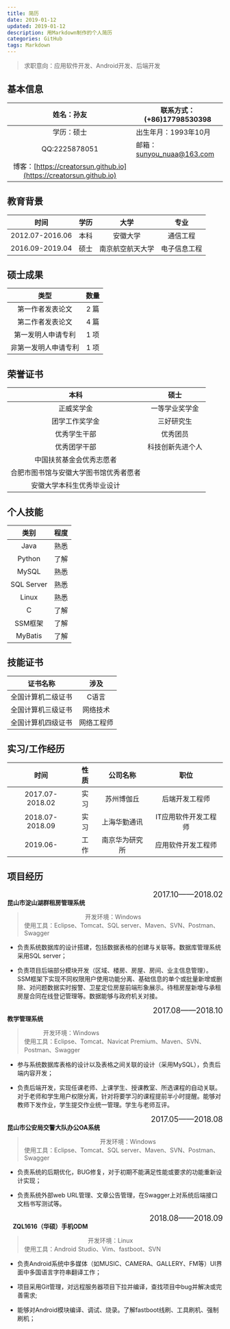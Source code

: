 ```yaml
---
title: 简历
date: 2019-01-12
updated: 2019-01-12
description: 用Markdown制作的个人简历
categories: GitHub
tags: Markdown
---
```




> 求职意向：应用软件开发、Android开发、后端开发



## 基本信息

|                          姓名：孙友                          | 联系方式：(+86)17798530398                                |
| :----------------------------------------------------------: | --------------------------------------------------------- |
|                          学历：硕士                          | 出生年月：1993年10月                                      |
|                        QQ:2225878051                         | 邮箱：[sunyou_nuaa@163.com](https://creatorsun.github.io) |
| 博客：[https://creatorsun.github.io](https://creatorsun.github.io) |                                                           |



## 教育背景

|      时间       | 学历 |       大学       |     专业     |
| :-------------: | :--: | :--------------: | :----------: |
| 2012.07-2016.06 | 本科 |     安徽大学     |   通信工程   |
| 2016.09-2019.04 | 硕士 | 南京航空航天大学 | 电子信息工程 |



## 硕士成果

|         类型         | 数量 |
| :------------------: | :--: |
|   第一作者发表论文   | 2 篇 |
|   第二作者发表论文   | 4 篇 |
|  第一发明人申请专利  | 1 项 |
| 非第一发明人申请专利 | 1 项 |



## 荣誉证书

|                  本科                  |       硕士       |
| :------------------------------------: | :--------------: |
|               正威奖学金               |  一等学业奖学金  |
|             团学工作奖学金             |    三好研究生    |
|              优秀学生干部              |     优秀团员     |
|              优秀团学干部              | 科技创新先进个人 |
|        中国扶贫基金会优秀志愿者        |                  |
| 合肥市图书馆与安徽大学图书馆优秀者愿者 |                  |
|       安徽大学本科生优秀毕业设计       |                  |



## 个人技能

|    类别    | 程度 |
| :--------: | :--: |
|    Java    | 熟悉 |
|   Python   | 了解 |
|   MySQL    | 熟悉 |
| SQL Server | 熟悉 |
|   Linux    | 熟悉 |
|     C      | 了解 |
|  SSM框架   | 了解 |
|  MyBatis   | 了解 |



## 技能证书

|      证书名称      |    涉及    |
| :----------------: | :--------: |
| 全国计算机二级证书 |   C语言    |
| 全国计算机三级证书 |  网络技术  |
| 全国计算机四级证书 | 网络工程师 |



## 实习/工作经历

|      时间       | 性质 |    公司名称    |         职位         |
| :-------------: | :--: | :------------: | :------------------: |
| 2017.07-2018.02 | 实习 |   苏州博伽丘   |    后端开发工程师    |
| 2018.07-2018.09 | 实习 |  上海华勤通讯  | IT应用软件开发工程师 |
|    2019.06-     | 工作 | 南京华为研究所 |  应用软件开发工程师  |



## 项目经历

<h4 style="float:left;">昆山市淀山湖群租房管理系统</h4><div style="text-align: right"><font size = "4">2017.10——2018.02</font></div><br>

> 开发环境：Windows<br>使用工具：Eclipse、Tomcat、SQL server、Maven、SVN、Postman、Swagger

- 负责系统数据库的设计搭建，包括数据表格的创建与关联等。数据库管理系统采用SQL server；

- 负责项目后端部分模块开发（区域、楼房、房屋、房间、业主信息管理）。SSM框架下实现不同权限用户使用功能分离、基础信息的单个或批量新增或删除、对问题数据实时报警、卫星定位房屋前端形象展示。待租房屋新增与承租房屋合同在线登记管理等。数据能够与政府机关对接。


<h4 style="float:left;">教学管理系统</h4><div style="text-align: right"><font size = "4">2017.08——2018.10</font></div><br>

> 开发环境：Windows<br>使用工具：Eclipse、Tomcat、Navicat Premium、Maven、SVN、Postman、Swagger

- 参与系统数据库表格的设计以及表格之间关联的设计（采用MySQL），负责后端内容开发；

- 负责后端开发，实现任课老师、上课学生、授课教室、所选课程的自动关联。对于老师和学生用户权限分离，针对将要学习的课程提前半小时提醒。能够对教师下发作业，学生提交作业统一管理。学生与老师互评。


<h4 style="float:left;">昆山市公安局交警大队办公OA系统</h4><div style="text-align: right"><font size = "4">2017.05——2018.08</font></div><br>

> 开发环境：Windows<br>使用工具：Eclipse、Tomcat、SQL server、Maven、SVN、Postman、Swagger

- 负责系统的后期优化，BUG修复，对于初期不能满足性能或要求的功能重新设计实现；

- 负责系统外部web URL管理、文章公告管理，在Swagger上对系统后端接口文档书写测试等。


<h4 style="float:left;">&nbsp;&nbsp;&nbsp;&nbsp;ZQL1616（华硕）手机ODM</h4><div style="text-align: right"><font size = "4">2018.08——2018.09</font></div><br>

> 开发环境：Linux<br>使用工具：Android Studio、Vim、fastboot、SVN

- 负责Android系统中多媒体（如MUSIC、CAMERA、GALLERY、FM等）UI界面中多国语言字符串翻译工作；

- 项目采用Git管理，对远程服务器项目下拉并编译，查找项目中bug并解决或完善需求;

- 能够对Android模块编译、调试、烧录。了解fastboot线刷、工具刷机、强制刷机；
